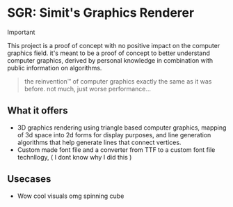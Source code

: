 # SGR: Simit's Graphics Renderer


> [!IMPORTANT]  
> This project is a proof of concept with no positive impact on the computer graphics field. it's meant to be a proof of concept to better understand computer graphics, derived by personal knowledge in combination with public information on algorithms.


> the reinvention™ of computer graphics exactly the same as it was before. not much, just worse performance...


## What it offers

* 3D graphics rendering using triangle based computer graphics, mapping of 3d space into 2d forms for display purposes, and line generation algorithms that help generate lines that connect vertices.
* Custom made font file and a converter from TTF to a custom font file technllogy, ( I dont know why I did this )

## Usecases

* Wow cool visuals omg spinning cube
